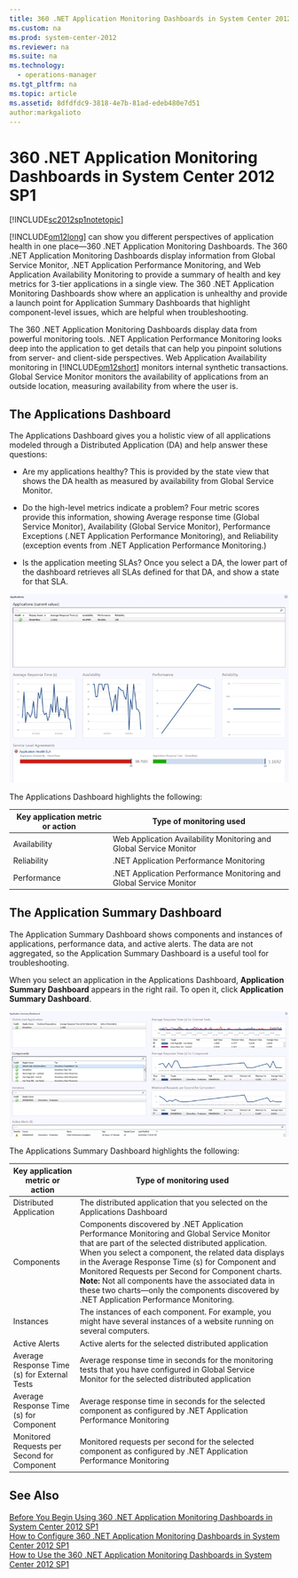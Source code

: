 ```yaml
---
title: 360 .NET Application Monitoring Dashboards in System Center 2012 SP1
ms.custom: na
ms.prod: system-center-2012
ms.reviewer: na
ms.suite: na
ms.technology: 
  - operations-manager
ms.tgt_pltfrm: na
ms.topic: article
ms.assetid: 8dfdfdc9-3818-4e7b-81ad-edeb480e7d51
author:markgalioto
---
```

# 360 .NET Application Monitoring Dashboards in System Center 2012 SP1
[!INCLUDE[sc2012sp1notetopic](../../om/manage/includes/sc2012sp1notetopic_md.md)]  
  
[!INCLUDE[om12long](../../om/manage/includes/om12long_md.md)] can show you different perspectives of application health in one place—360 .NET Application Monitoring Dashboards. The 360 .NET Application Monitoring Dashboards display information from Global Service Monitor, .NET Application Performance Monitoring, and Web Application Availability Monitoring to provide a summary of health and key metrics for 3\-tier applications in a single view. The 360 .NET Application Monitoring Dashboards show where an application is unhealthy and provide a launch point for Application Summary Dashboards that highlight component\-level issues, which are helpful when troubleshooting.  
  
The 360 .NET Application Monitoring Dashboards display data from powerful monitoring tools. .NET Application Performance Monitoring looks deep into the application to get details that can help you pinpoint solutions from server\- and client\-side perspectives. Web Application Availability monitoring in [!INCLUDE[om12short](../../om/manage/includes/om12short_md.md)] monitors internal synthetic transactions. Global Service Monitor monitors the availability of applications from an outside location, measuring availability from where the user is.  
  
## The Applications Dashboard  
The Applications Dashboard gives you a holistic view of all applications modeled through a Distributed Application \(DA\) and help answer these questions:  
  
-   Are my applications healthy? This is provided by the state view that shows the DA health as measured by availability from Global Service Monitor.  
  
-   Do the high\-level metrics indicate a problem? Four metric scores provide this information, showing Average response time \(Global Service Monitor\), Availability \(Global Service Monitor\), Performance Exceptions \(.NET Application Performance Monitoring\), and Reliability \(exception events from .NET Application Performance Monitoring.\)  
  
-   Is the application meeting SLAs? Once you select a DA, the lower part of the dashboard retrieves all SLAs defined for that DA, and show a state for that SLA.  
  
![Applications Dashboard](../../om/manage/media/360Dash_AppDash.gif "360Dash_AppDash")  
  
The Applications Dashboard highlights the following:  
  
|Key application metric or action|Type of monitoring used|  
|------------------------------------|---------------------------|  
|Availability|Web Application Availability Monitoring and Global Service Monitor|  
|Reliability|.NET Application Performance Monitoring|  
|Performance|.NET Application Performance Monitoring and Global Service Monitor|  
  
## The Application Summary Dashboard  
The Application Summary Dashboard shows components and instances of applications, performance data, and active alerts. The data are not aggregated, so the Application Summary Dashboard is a useful tool for troubleshooting.  
  
When you select an application in the Applications Dashboard, **Application Summary Dashboard** appears in the right rail. To open it, click **Application Summary Dashboard**.  
  
![Application Summary Dashboard](../../om/manage/media/360Dash_AppSummaryDash.gif "360Dash_AppSummaryDash")  
  
The Applications Summary Dashboard highlights the following:  
  
|Key application metric or action|Type of monitoring used|  
|------------------------------------|---------------------------|  
|Distributed Application|The distributed application that you selected on the Applications Dashboard|  
|Components|Components discovered by .NET Application Performance Monitoring and Global Service Monitor that are part of the selected distributed application. When you select a component, the related data displays in the Average Response Time \(s\) for Component and Monitored Requests per Second for Component charts. **Note:** Not all components have the associated data in these two charts—only the components discovered by .NET Application Performance Monitoring.|  
|Instances|The instances of each component. For example, you might have several instances of a website running on several computers.|  
|Active Alerts|Active alerts for the selected distributed application|  
|Average Response Time \(s\) for External Tests|Average response time in seconds for the monitoring tests that you have configured in Global Service Monitor for the selected distributed application|  
|Average Response Time \(s\) for Component|Average response time in seconds for the selected component as configured by .NET Application Performance Monitoring|  
|Monitored Requests per Second for Component|Monitored requests per second for the selected component as configured by .NET Application Performance Monitoring|  
  
## See Also  
[Before You Begin Using 360 .NET Application Monitoring Dashboards in System Center 2012 SP1](../../om/manage/Before-You-Begin-Using-360-.NET-Application-Monitoring-Dashboards-in-System-Center-2012-SP1.md)  
[How to Configure 360 .NET Application Monitoring Dashboards in System Center 2012 SP1](../../om/manage/How-to-Configure-360-.NET-Application-Monitoring-Dashboards-in-System-Center-2012-SP1.md)  
[How to Use the 360 .NET Application Monitoring Dashboards in System Center 2012 SP1](../../om/manage/How-to-Use-the-360-.NET-Application-Monitoring-Dashboards-in-System-Center-2012-SP1.md)  
  
